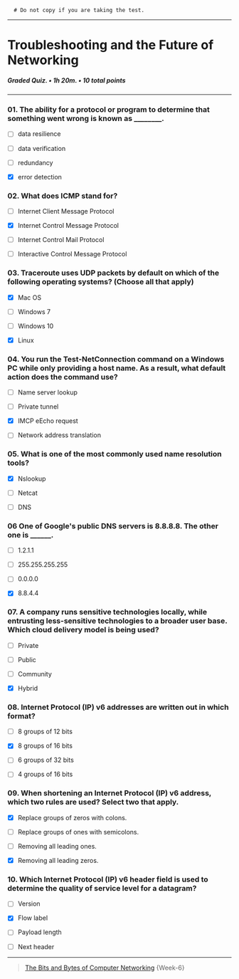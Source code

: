 ``` 
  # Do not copy if you are taking the test.
``` 
--- 
 
# Troubleshooting and the Future of Networking       
##### Graded Quiz. • 1h 20m. • 10 total points 
----- 


### 01.  The ability for a protocol or program to determine that something went wrong is known as ________.   
    
- [ ]  data resilience    
- [ ]  data verification    
- [ ]  redundancy     
- [x]  error detection     


### 02.  What does ICMP stand for?
    
- [ ]  Internet Client Message Protocol    
- [x]  Internet Control Message Protocol     
- [ ]  Internet Control Mail Protocol    
- [ ]  Interactive Control Message Protocol     


### 03.  Traceroute uses UDP packets by default on which of the following operating systems? (Choose all that apply)
    
- [x]  Mac OS    
- [ ]  Windows 7    
- [ ]  Windows 10    
- [x]  Linux     


### 04.  You run the Test-NetConnection command on a Windows PC while only providing a host name. As a result, what default action does the command use?   
    
- [ ]  Name server lookup    
- [ ]  Private tunnel    
- [x]  IMCP eEcho request     
- [ ]  Network address translation    


### 05.  What is one of the most commonly used name resolution tools?
    
- [x]  Nslookup    
- [ ]  Netcat    
- [ ]  DNS    


### 06  One of Google's public DNS servers is 8.8.8.8. The other one is ______.   
    
- [ ]  1.2.1.1    
- [ ]  255.255.255.255    
- [ ]  0.0.0.0    
- [x]  8.8.4.4   


### 07.  A company runs sensitive technologies locally, while entrusting less-sensitive technologies to a broader user base. Which cloud delivery model is being used?   
    
- [ ]  Private    
- [ ]  Public    
- [ ]  Community    
- [x]  Hybrid    


### 08.  Internet Protocol (IP) v6 addresses are written out in which format?   
    
- [ ]  8 groups of 12 bits    
- [x]  8 groups of 16 bits    
- [ ]  6 groups of 32 bits     
- [ ]  4 groups of 16 bits    


### 09.  When shortening an Internet Protocol (IP) v6 address, which two rules are used? Select two that apply.
    
- [x]  Replace groups of zeros with colons.    
- [ ]  Replace groups of ones with semicolons.    
- [ ]  Removing all leading ones.    
- [x]  Removing all leading zeros.    


### 10.  Which Internet Protocol (IP) v6 header field is used to determine the quality of service level for a datagram?   
    
- [ ]  Version    
- [x]  Flow label     
- [ ]  Payload length    
- [ ]  Next header    



--- 
> [The Bits and Bytes of Computer Networking](https://www.coursera.org/learn/computer-networking/) {Week-6} 
